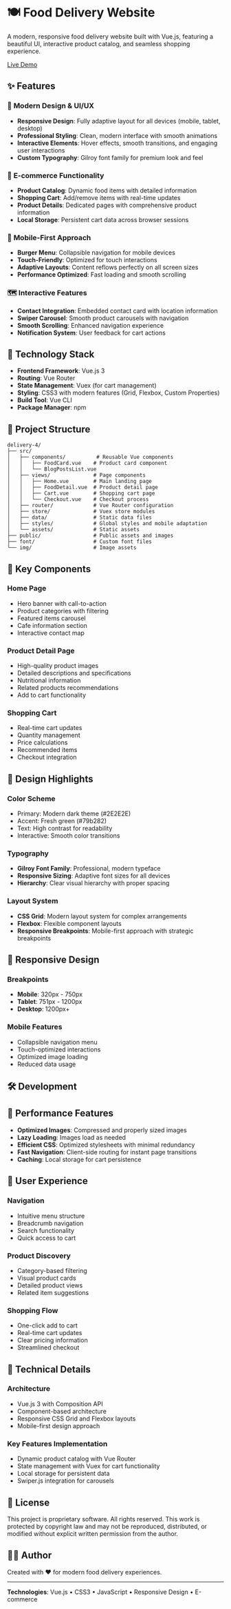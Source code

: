 # 🍽️ Food Delivery Website

A modern, responsive food delivery website built with Vue.js, featuring a beautiful UI, interactive product catalog, and seamless shopping experience.

[Live Demo](https://levmanzhai.github.io/Food-Delivery-Website/)  

## ✨ Features

### 🎨 **Modern Design & UI/UX**
- **Responsive Design**: Fully adaptive layout for all devices (mobile, tablet, desktop)
- **Professional Styling**: Clean, modern interface with smooth animations
- **Interactive Elements**: Hover effects, smooth transitions, and engaging user interactions
- **Custom Typography**: Gilroy font family for premium look and feel

### 🛒 **E-commerce Functionality**
- **Product Catalog**: Dynamic food items with detailed information
- **Shopping Cart**: Add/remove items with real-time updates
- **Product Details**: Dedicated pages with comprehensive product information
- **Local Storage**: Persistent cart data across browser sessions

### 📱 **Mobile-First Approach**
- **Burger Menu**: Collapsible navigation for mobile devices
- **Touch-Friendly**: Optimized for touch interactions
- **Adaptive Layouts**: Content reflows perfectly on all screen sizes
- **Performance Optimized**: Fast loading and smooth scrolling

### 🗺️ **Interactive Features**
- **Contact Integration**: Embedded contact card with location information
- **Swiper Carousel**: Smooth product carousels with navigation
- **Smooth Scrolling**: Enhanced navigation experience
- **Notification System**: User feedback for cart actions

## 🚀 Technology Stack

- **Frontend Framework**: Vue.js 3
- **Routing**: Vue Router
- **State Management**: Vuex (for cart management)
- **Styling**: CSS3 with modern features (Grid, Flexbox, Custom Properties)
- **Build Tool**: Vue CLI
- **Package Manager**: npm

## 📁 Project Structure

```
delivery-4/
├── src/
│   ├── components/          # Reusable Vue components
│   │   ├── FoodCard.vue    # Product card component
│   │   └── BlogPostsList.vue
│   ├── views/              # Page components
│   │   ├── Home.vue        # Main landing page
│   │   ├── FoodDetail.vue  # Product detail page
│   │   ├── Cart.vue        # Shopping cart page
│   │   └── Checkout.vue    # Checkout process
│   ├── router/             # Vue Router configuration
│   ├── store/              # Vuex store modules
│   ├── data/               # Static data files
│   ├── styles/             # Global styles and mobile adaptation
│   └── assets/             # Static assets
├── public/                 # Public assets and images
├── font/                   # Custom font files
└── img/                    # Image assets
```

## 🎯 Key Components

### **Home Page**
- Hero banner with call-to-action
- Product categories with filtering
- Featured items carousel
- Cafe information section
- Interactive contact map

### **Product Detail Page**
- High-quality product images
- Detailed descriptions and specifications
- Nutritional information
- Related products recommendations
- Add to cart functionality

### **Shopping Cart**
- Real-time cart updates
- Quantity management
- Price calculations
- Recommended items
- Checkout integration

## 🎨 Design Highlights

### **Color Scheme**
- Primary: Modern dark theme (#2E2E2E)
- Accent: Fresh green (#79b282)
- Text: High contrast for readability
- Interactive: Smooth color transitions

### **Typography**
- **Gilroy Font Family**: Professional, modern typeface
- **Responsive Sizing**: Adaptive font sizes for all devices
- **Hierarchy**: Clear visual hierarchy with proper spacing

### **Layout System**
- **CSS Grid**: Modern layout system for complex arrangements
- **Flexbox**: Flexible component layouts
- **Responsive Breakpoints**: Mobile-first approach with strategic breakpoints

## 📱 Responsive Design

### **Breakpoints**
- **Mobile**: 320px - 750px
- **Tablet**: 751px - 1200px
- **Desktop**: 1200px+

### **Mobile Features**
- Collapsible navigation menu
- Touch-optimized interactions
- Optimized image loading
- Reduced data usage

## 🛠️ Development


## 🌟 Performance Features

- **Optimized Images**: Compressed and properly sized images
- **Lazy Loading**: Images load as needed
- **Efficient CSS**: Optimized stylesheets with minimal redundancy
- **Fast Navigation**: Client-side routing for instant page transitions
- **Caching**: Local storage for cart persistence

## 🎯 User Experience

### **Navigation**
- Intuitive menu structure
- Breadcrumb navigation
- Search functionality
- Quick access to cart

### **Product Discovery**
- Category-based filtering
- Visual product cards
- Detailed product views
- Related item suggestions

### **Shopping Flow**
- One-click add to cart
- Real-time cart updates
- Clear pricing information
- Streamlined checkout

## 🔧 Technical Details

### **Architecture**
- Vue.js 3 with Composition API
- Component-based architecture
- Responsive CSS Grid and Flexbox layouts
- Mobile-first design approach

### **Key Features Implementation**
- Dynamic product catalog with Vue Router
- State management with Vuex for cart functionality
- Local storage for persistent data
- Swiper.js integration for carousels



## 📄 License

This project is proprietary software. All rights reserved. This work is protected by copyright law and may not be reproduced, distributed, or modified without explicit written permission from the author.

## 👨‍💻 Author

Created with ❤️ for modern food delivery experiences.

---


**Technologies**: Vue.js • CSS3 • JavaScript • Responsive Design • E-commerce
